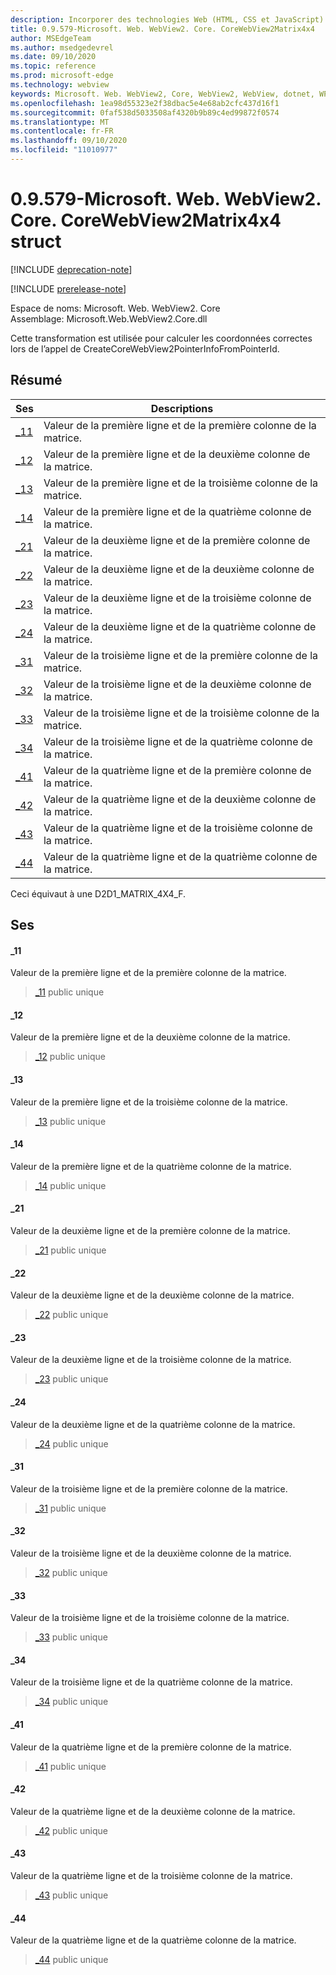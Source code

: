 ```yaml
---
description: Incorporer des technologies Web (HTML, CSS et JavaScript) dans vos applications natives avec le contrôle Microsoft Edge WebView2
title: 0.9.579-Microsoft. Web. WebView2. Core. CoreWebView2Matrix4x4
author: MSEdgeTeam
ms.author: msedgedevrel
ms.date: 09/10/2020
ms.topic: reference
ms.prod: microsoft-edge
ms.technology: webview
keywords: Microsoft. Web. WebView2, Core, WebView2, WebView, dotnet, WPF, WinForms, application, Edge, CoreWebView2, CoreWebView2Controller, contrôle de navigateur, Edge html, Microsoft. Web. WebView2. Core. CoreWebView2Matrix4x4
ms.openlocfilehash: 1ea98d55323e2f38dbac5e4e68ab2cfc437d16f1
ms.sourcegitcommit: 0faf538d5033508af4320b9b89c4ed99872f0574
ms.translationtype: MT
ms.contentlocale: fr-FR
ms.lasthandoff: 09/10/2020
ms.locfileid: "11010977"
---
```

# 0.9.579-Microsoft. Web. WebView2. Core. CoreWebView2Matrix4x4 struct 

[!INCLUDE [deprecation-note](../../includes/deprecation-note.md)]

[!INCLUDE [prerelease-note](../../includes/prerelease-note.md)]

Espace de noms: Microsoft. Web. WebView2. Core \
Assemblage: Microsoft.Web.WebView2.Core.dll

Cette transformation est utilisée pour calculer les coordonnées correctes lors de l’appel de CreateCoreWebView2PointerInfoFromPointerId.

## Résumé

 Ses                        | Descriptions
--------------------------------|---------------------------------------------
[_11](#_11) | Valeur de la première ligne et de la première colonne de la matrice.
[_12](#_12) | Valeur de la première ligne et de la deuxième colonne de la matrice.
[_13](#_13) | Valeur de la première ligne et de la troisième colonne de la matrice.
[_14](#_14) | Valeur de la première ligne et de la quatrième colonne de la matrice.
[_21](#_21) | Valeur de la deuxième ligne et de la première colonne de la matrice.
[_22](#_22) | Valeur de la deuxième ligne et de la deuxième colonne de la matrice.
[_23](#_23) | Valeur de la deuxième ligne et de la troisième colonne de la matrice.
[_24](#_24) | Valeur de la deuxième ligne et de la quatrième colonne de la matrice.
[_31](#_31) | Valeur de la troisième ligne et de la première colonne de la matrice.
[_32](#_32) | Valeur de la troisième ligne et de la deuxième colonne de la matrice.
[_33](#_33) | Valeur de la troisième ligne et de la troisième colonne de la matrice.
[_34](#_34) | Valeur de la troisième ligne et de la quatrième colonne de la matrice.
[_41](#_41) | Valeur de la quatrième ligne et de la première colonne de la matrice.
[_42](#_42) | Valeur de la quatrième ligne et de la deuxième colonne de la matrice.
[_43](#_43) | Valeur de la quatrième ligne et de la troisième colonne de la matrice.
[_44](#_44) | Valeur de la quatrième ligne et de la quatrième colonne de la matrice.

Ceci équivaut à une D2D1_MATRIX_4X4_F.

## Ses

#### _11 

Valeur de la première ligne et de la première colonne de la matrice.

> [_11](#_11) public unique

#### _12 

Valeur de la première ligne et de la deuxième colonne de la matrice.

> [_12](#_12) public unique

#### _13 

Valeur de la première ligne et de la troisième colonne de la matrice.

> [_13](#_13) public unique

#### _14 

Valeur de la première ligne et de la quatrième colonne de la matrice.

> [_14](#_14) public unique

#### _21 

Valeur de la deuxième ligne et de la première colonne de la matrice.

> [_21](#_21) public unique

#### _22 

Valeur de la deuxième ligne et de la deuxième colonne de la matrice.

> [_22](#_22) public unique

#### _23 

Valeur de la deuxième ligne et de la troisième colonne de la matrice.

> [_23](#_23) public unique

#### _24 

Valeur de la deuxième ligne et de la quatrième colonne de la matrice.

> [_24](#_24) public unique

#### _31 

Valeur de la troisième ligne et de la première colonne de la matrice.

> [_31](#_31) public unique

#### _32 

Valeur de la troisième ligne et de la deuxième colonne de la matrice.

> [_32](#_32) public unique

#### _33 

Valeur de la troisième ligne et de la troisième colonne de la matrice.

> [_33](#_33) public unique

#### _34 

Valeur de la troisième ligne et de la quatrième colonne de la matrice.

> [_34](#_34) public unique

#### _41 

Valeur de la quatrième ligne et de la première colonne de la matrice.

> [_41](#_41) public unique

#### _42 

Valeur de la quatrième ligne et de la deuxième colonne de la matrice.

> [_42](#_42) public unique

#### _43 

Valeur de la quatrième ligne et de la troisième colonne de la matrice.

> [_43](#_43) public unique

#### _44 

Valeur de la quatrième ligne et de la quatrième colonne de la matrice.

> [_44](#_44) public unique

